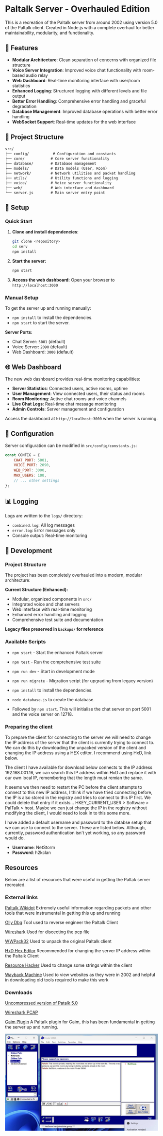 # Paltalk Server - Overhauled Edition

This is a recreation of the Paltalk server from around 2002 using version 5.0 of the Paltalk client. Created in Node.js with a complete overhaul for better maintainability, modularity, and functionality.

## 🚀 Features

- **Modular Architecture**: Clean separation of concerns with organized file structure
- **Voice Server Integration**: Improved voice chat functionality with room-based audio relay
- **Web Dashboard**: Real-time monitoring interface with user/room statistics
- **Enhanced Logging**: Structured logging with different levels and file output
- **Better Error Handling**: Comprehensive error handling and graceful degradation
- **Database Management**: Improved database operations with better error handling
- **WebSocket Support**: Real-time updates for the web interface

## 📁 Project Structure

```
src/
├── config/           # Configuration and constants
├── core/            # Core server functionality
├── database/        # Database management
├── models/          # Data models (User, Room)
├── network/         # Network utilities and packet handling
├── utils/           # Utility functions and logging
├── voice/           # Voice server functionality
├── web/             # Web interface and dashboard
└── server.js        # Main server entry point
```

## 🔧 Setup

### Quick Start

1. **Clone and install dependencies:**
   ```bash
   git clone <repository>
   cd serv
   npm install
   ```

2. **Start the server:**
   ```bash
   npm start
   ```

3. **Access the web dashboard:**
   Open your browser to `http://localhost:3000`

### Manual Setup

To get the server up and running manually:

 - `npm install` to install the dependencies.
 - `npm start` to start the server.

**Server Ports:**
- Chat Server: `5001` (default)
- Voice Server: `2090` (default) 
- Web Dashboard: `3000` (default)

## 🌐 Web Dashboard

The new web dashboard provides real-time monitoring capabilities:

- **Server Statistics**: Connected users, active rooms, uptime
- **User Management**: View connected users, their status and rooms
- **Room Monitoring**: Active chat rooms and voice channels
- **Live Chat Logs**: Real-time chat message monitoring
- **Admin Controls**: Server management and configuration

Access the dashboard at `http://localhost:3000` when the server is running.

## 🎯 Configuration

Server configuration can be modified in `src/config/constants.js`:

```javascript
const CONFIG = {
    CHAT_PORT: 5001,
    VOICE_PORT: 2090,
    WEB_PORT: 3000,
    MAX_USERS: 100,
    // ... other settings
};
```

## 📊 Logging

Logs are written to the `logs/` directory:
- `combined.log`: All log messages
- `error.log`: Error messages only
- Console output: Real-time monitoring

## 🔧 Development

### Project Structure

The project has been completely overhauled into a modern, modular architecture:

**Current Structure (Enhanced):**
- Modular, organized components in `src/`
- Integrated voice and chat servers
- Web interface with real-time monitoring
- Enhanced error handling and logging
- Comprehensive test suite and documentation

**Legacy files preserved in `backups/` for reference**

### Available Scripts

- `npm start` - Start the enhanced Paltalk server
- `npm test` - Run the comprehensive test suite  
- `npm run dev` - Start in development mode
- `npm run migrate` - Migration script (for upgrading from legacy version)

 - `npm install` to install the dependencies.
 - `node database.js` to create the database.
 - Followed by `npm start`. This will initialise the chat server on port 5001 and the voice server on 12718.

### Preparing the client

To prepare the client for connecting to the server we will need to change the IP address of the server that the client is currently trying to connect to. We can do this by downloading the unpacked version of the client and changing the IP address using a HEX editor. I recommend using HxD, link below. 

The client I have available for download below connects to the IP address 192.168.001.16, we can search this IP address within HxD and replace it with our own local IP, remembering that the length must remian the same.

It seems we then need to restart the PC before the client attempts to connect to this new IP address, I think if we have tried connecting before, the IP is also stored in the registry and tries to connect to this IP first. We could delete that entry if it exists... HKEY_CURRENT_USER > Software > PalTalk > host. Maybe we can just change the IP in the registry without modifying the client, I would need to look in to this some more.

I have added a default username and password to the databse setup that we can use to connect to the server. These are listed below. Although, currently, password authentication isn't yet working, so any password would do.

- **Username**: NetStorm
- **Password**: h2kclan

## Resources
Below are a list of resources that were useful in getting the Paltak server recreated.

### External links

[Paltalk Wikidot](http://paltalk.wikidot.com/introduction) Extremely useful information regarding packets and other tools that were instrumental in getting this up and running

[Olly Dbg](http://www.ollydbg.de/) Tool used to reverse engineer the Paltalk Client

[Wireshark](http://www.wireshark.org/) Used for discecting the pcp file

[WWPack32](https://www.wwpack32.venti.pl/wwpack32_download.html) Used to unpack the original 
Paltalk client

[HxD Hex Editor](https://mh-nexus.de/en/hxd/) Recommended for changing the server IP address within the Paltalk Client

[Resource Hacker](https://www.angusj.com/resourcehacker/) Used to change some strings within the client

[Wayback Machine](https://web.archive.org/) Used to view websites as they were in 2002 and helpful in downloading old tools required to make this work

### Downloads
[Uncompressed version of Patalk 5.0](./resources/Paltalk.zip)

[Wireshark PCAP](./resources/paltalk-secured.pcap.pcapng)

[Gaim Plugin](./resources/gaim-pt.tar.gz) A Paltalk plugin for Gaim, this has been fundamental in getting the server up and running.


![Paltalk client connected to our server recreation](./resources/image.png)
